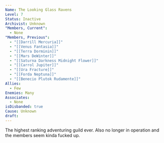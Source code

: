 ```yaml
---
Name: The Looking Glass Ravens
Level: 7
Status: Inactive
Archivist: Unknown
"Members, Current":
  - None
"Members, Previous":
  - "[[Darrill Mercuria]]"
  - "[[Venus Fantasia]]"
  - "[[Terra Dorminin]]"
  - "[[Mars DeWinter]]"
  - "[[Saturna Darkness Midnight Flower]]"
  - "[[Carrol Jupiter]]"
  - "[[Ura Fracture]]"
  - "[[Forda Neptuna]]"
  - "[[Benecio Plutok Rudamente]]"
Allies:
  - Few
Enemies: Many
Associates:
  - None
isDisbanded: true
Cause: Unknown
draft:
---
```

The highest ranking adventuring guild ever. Also no longer in operation and the members seem kinda fucked up.
